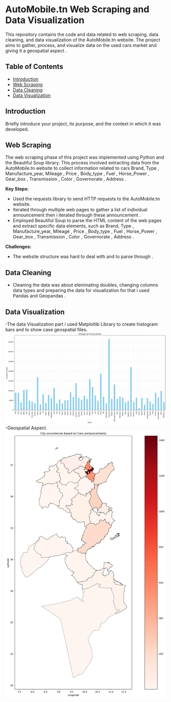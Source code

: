 # AutoMobile.tn Web Scraping and Data Visualization

This repository contains the code and data related to web scraping, data cleaning, and data visualization of  the AutoMobile.tn website. The project aims to gather, process, and visualize data on the used cars market and giving it a geospatial aspect  .

## Table of Contents

- [Introduction](#introduction)
- [Web Scraping](#web-scraping)
- [Data Cleaning](#data-cleaning)
- [Data Visualization](#data-visualization)

## Introduction

Briefly introduce your project, its purpose, and the context in which it was developed.

## Web Scraping

The web scraping phase of this project was implemented using Python and the Beautiful Soup library. This process involved extracting data from the AutoMobile.tn website to collect information related to cars Brand, Type , Manufacture_year, Mileage , Price , Body_type , Fuel ,   Horse_Power , Gear_box , Transmission , Color , Governorate , Address .

**Key Steps:**

- Used the requests library to send HTTP requests to the AutoMobile.tn website.
- Iterated through multiple web pages to gather a list of individual announcement then i iterated through these announcement  .
- Employed Beautiful Soup to parse the HTML content of the web pages and extract specific data elements, such as  Brand, Type , Manufacture_year, Mileage , Price , Body_type , Fuel ,   Horse_Power , Gear_box , Transmission , Color , Governorate , Address .

**Challenges:**

- The website structure was hard to deal with and to parse through .

## Data Cleaning

- Cleaning the data was about eleminating doubles, changing columns data types and preparing the data for visualization for that i used Pandas and Geopandas  .

## Data Visualization

-The data Visualization part i used Matplotlib Library to create histogram bars and to show case geospatial files.
![Images](https://github.com/SayehOmar/AutoMobileTN_case_study/blob/main/Images/Average%20car%20price%20by%20brand.png)
-Geospatial Aspect.
![Images](https://github.com/SayehOmar/AutoMobileTN_case_study/blob/main/Images/City%20occurrences%20based%20on%20Cars%20announcements.png)
